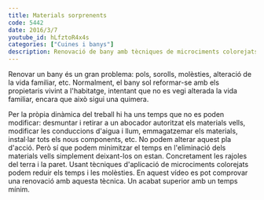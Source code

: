```yaml
---
title: Materials sorprenents
code: 5442
date: 2016/3/7
youtube_id: hLfztoR4x4s
categories: ["Cuines i banys"]
description: Renovació de bany amb tècniques de microciments colorejats per reduir temps i molèsties, oferint un acabat superior amb mínima interferència en la vida familiar dels propietaris.
---
```


Renovar un bany és un gran problema: pols, sorolls, molèsties, alteració de la vida familiar, etc. Normalment, el bany sol reformar-se amb els propietaris vivint a l'habitatge, intentant que no es vegi alterada la vida familiar, encara que això sigui una quimera.

Per la pròpia dinàmica del treball hi ha uns temps que no es poden modificar: desmuntar i retirar a un abocador autoritzat els materials vells, modificar les conduccions d'aigua i llum, emmagatzemar els materials, instal·lar tots els nous components, etc. No podem alterar aquest pla d'acció. Però sí que podem minimitzar el temps en l'eliminació dels materials vells simplement deixant-los on estan. Concretament les rajoles del terra i la paret. Usant tècniques d'aplicació de microciments colorejats podem reduir els temps i les molèsties. En aquest vídeo es pot comprovar una renovació amb aquesta tècnica. Un acabat superior amb un temps mínim.
